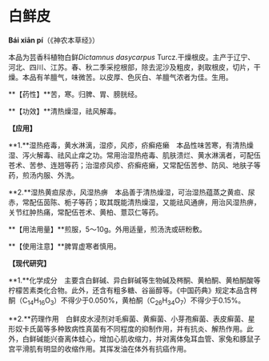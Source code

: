 # 白鲜皮

**Bái xiān pí**（《神农本草经》）

本品为芸香科植物白鲜*Dictamnus dasycarpus* Turcz.干燥根皮。主产于辽宁、河北、四川、江苏。春、秋二季采挖根部，除去泥沙及粗皮，剥取根皮，切片，干燥。本品有羊膻气，味微苦。以皮厚、色灰白、羊膻气浓者为佳。生用。

**【药性】**苦，寒。归脾、胃、膀胱经。

**【功效】**清热燥湿，祛风解毒。

**【应用】**

**1.**湿热疮毒，黄水淋漓，湿疹，风疹，疥癣疮癞　本品性味苦寒，有清热燥湿、泻火解毒、祛风止痒之功。常用治湿热疮毒、肌肤溃烂、黄水淋漓者，可配伍苍术、苦参、连翘等药；治湿疹风疹、疥癣疮癞，又常配伍苦参、防风、地肤子等药，煎汤内服、外洗。

**2.**湿热黄疸尿赤，风湿热痹　本品善于清热燥湿，可治湿热蕴蒸之黄疸、尿赤，常配伍茵陈、栀子等药；取其既能清热燥湿，又能祛风通痹，用治风湿热痹，关节红肿热痛，常配伍苍术、黄柏、薏苡仁等药。

**【用法用量】**煎服，5～10g。外用适量，煎汤洗或研粉敷。

**【使用注意】**脾胃虚寒者慎用。

**【现代研究】**

**1.**化学成分　主要含白鲜碱、异白鲜碱等生物碱及梣酮、黄柏酮、黄柏酮酸等柠檬苦素类化合物。此外，还含有粗多糖、谷甾醇等。《中国药典》规定本品含梣酮（C<sub>14</sub>H<sub>16</sub>O<sub>3</sub>）不得少于0.050%，黄柏酮（C<sub>26</sub>H<sub>34</sub>O<sub>7</sub>）不得少于0.15%。

**2.**药理作用　白鲜皮水浸剂对毛癣菌、黄癣菌、小芽孢癣菌、表皮癣菌、星形奴卡氏菌等多种致病性真菌有不同程度的抑制作用，并有抗炎、解热作用。此外，白鲜碱能兴奋离体蛙心，增加心肌收缩力，并对离体兔耳血管、家兔和豚鼠子宫平滑肌有明显的收缩作用。其挥发油在体外有抗癌作用。



